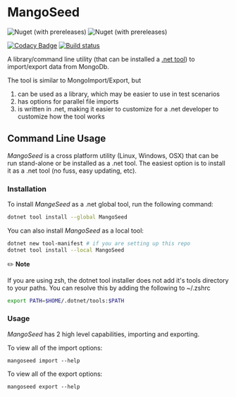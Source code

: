 # MangoSeed
![Nuget (with prereleases)](https://img.shields.io/nuget/vpre/MangoSeed?label=CLI&style=for-the-badge) ![Nuget (with prereleases)](https://img.shields.io/nuget/vpre/MangoSeed.Core?color=green&label=Library&style=for-the-badge)

[![Codacy Badge](https://api.codacy.com/project/badge/Grade/7efb6e80c6a1438e983fb369a9551f8f)](https://app.codacy.com/gh/giometrix/MangoSeed?utm_source=github.com&utm_medium=referral&utm_content=giometrix/MangoSeed&utm_campaign=Badge_Grade_Settings)
[![Build status](https://ci.appveyor.com/api/projects/status/uc792o6b8l1ujiom?svg=true)](https://ci.appveyor.com/project/giometrix/mangoseed)


A library/command line utility (that can be installed a [.net tool](https://docs.microsoft.com/en-us/dotnet/core/tools/global-tools)) to import/export data from MongoDb.

The tool is similar to MongoImport/Export, but 
1. can be used as a library, which may be easier to use in test scenarios
2. has options for parallel file imports
3. is written in .net, making it easier to customize for a .net developer to customize how the tool works

## Command Line Usage
_MangoSeed_ is a cross platform utility (Linux, Windows, OSX) that can be run stand-alone or be installed as a .net tool.  The easiest option is to install it as a .net tool (no fuss, easy updating, etc).

### Installation
To install _MangeSeed_ as a .net global tool, run the following command:
```bash
dotnet tool install --global MangoSeed
```
You can also install _MangoSeed_ as a local tool:
```bash
dotnet new tool-manifest # if you are setting up this repo
dotnet tool install --local MangoSeed
```

:pencil2: **Note**

If you are using zsh, the dotnet tool installer does not add it's tools directory to your paths.  You can resolve this by adding the following to ~/.zshrc
```bash
export PATH=$HOME/.dotnet/tools:$PATH
```

### Usage
_MangoSeed_ has 2 high level capabilities, importing and exporting.

To view all of the import options:
```
mangoseed import --help
```

To view all of the export options:
```
mangoseed export --help
```

